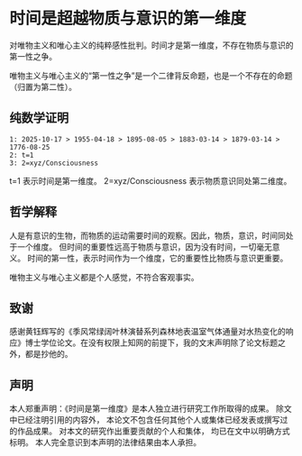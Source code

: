 # 时间是超越物质与意识的第一维度

对唯物主义和唯心主义的纯粹感性批判。时间才是第一维度，不存在物质与意识的第一性之争。

唯物主义与唯心主义的“第一性之争”是一个二律背反命题，也是一个不存在的命题（归置为第二性）。

## 纯数学证明

```zeusro
1: 2025-10-17 > 1955-04-18 > 1895-08-05 > 1883-03-14 > 1879-03-14 > 1776-08-25
2: t=1
3: 2=xyz/Consciousness
```

t=1 表示时间是第一维度。
2=xyz/Consciousness 表示物质意识同处第二维度。

## 哲学解释

人是有意识的生物，而物质的运动需要时间的观察。因此，物质，意识，时间同处于一个维度。
但时间的重要性远高于物质与意识，因为没有时间，一切毫无意义。
时间的第一性，表示时间作为一个维度，它的重要性比物质与意识更重要。

唯物主义与唯心主义都是个人感觉，不符合客观事实。

## 致谢

感谢黄钰辉写的《季风常绿阔叶林演替系列森林地表温室气体通量对水热变化的响应》博士学位论文。在没有权限上知网的前提下，我的文末声明除了论文标题之外，都是抄他的。

## 声明

本人郑重声明：《时间是第一维度》是本人独立进行研究工作所取得的成果。 除文中已经注明引用的内容外， 本论文不包含任何其他个人或集体已经发表或撰写过的作品成果。 对本文的研究作出重要贡献的个人和集体， 均已在文中以明确方式标明。 本人完全意识到本声明的法律结果由本人承担。